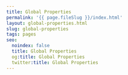 ```yaml
---
title: Global Properties
permalink: '{{ page.fileSlug }}/index.html'
layout: global-properties.html
slug: global-properties
tags: pages
seo:
  noindex: false
  title: Global Properties
  og:title: Global Properties
  twitter:title: Global Properties
---
```




